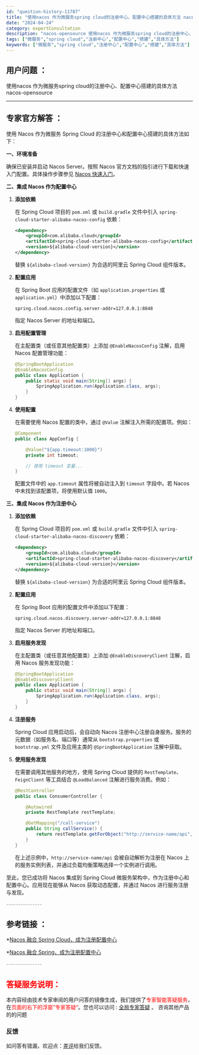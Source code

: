 ```yaml
---
id: "question-history-11787"
title: "使用nacos 作为微服务spring cloud的注册中心、配置中心搭建的具体方法 nacos-opensource"
date: "2024-04-24"
category: expertConsultation
description: "nacos-opensource 使用nacos 作为微服务spring cloud的注册中心、配置中心搭建的具体方法"
tags: ["微服务","spring cloud","注册中心","配置中心","搭建","具体方法"]
keywords: ["微服务","spring cloud","注册中心","配置中心","搭建","具体方法"]
---
```


## 用户问题 ： 
 使用nacos 作为微服务spring cloud的注册中心、配置中心搭建的具体方法
 nacos-opensource 

---------------
## 专家官方解答 ：

使用 Nacos 作为微服务 Spring Cloud 的注册中心和配置中心搭建的具体方法如下：

**一、环境准备**

确保已安装并启动 Nacos Server。按照 Nacos 官方文档的指引进行下载和快速入门配置。具体操作步骤参见 [Nacos 快速入门](../quickstart/quick-start.md)。

**二、集成 Nacos 作为配置中心**

1. **添加依赖**

   在 Spring Cloud 项目的 `pom.xml` 或 `build.gradle` 文件中引入 `spring-cloud-starter-alibaba-nacos-config` 依赖：

   ```xml
   <dependency>
       <groupId>com.alibaba.cloud</groupId>
       <artifactId>spring-cloud-starter-alibaba-nacos-config</artifactId>
       <version>${alibaba-cloud-version}</version>
   </dependency>
   ```

   替换 `${alibaba-cloud-version}` 为合适的阿里云 Spring Cloud 组件版本。

2. **配置应用**

   在 Spring Boot 应用的配置文件（如 `application.properties` 或 `application.yml`）中添加以下配置：

   ```properties
   spring.cloud.nacos.config.server-addr=127.0.0.1:8848
   ```

   指定 Nacos Server 的地址和端口。

3. **启用配置管理**

   在主配置类（或任意其他配置类）上添加 `@EnableNacosConfig` 注解，启用 Nacos 配置管理功能：

   ```java
   @SpringBootApplication
   @EnableNacosConfig
   public class Application {
       public static void main(String[] args) {
           SpringApplication.run(Application.class, args);
       }
   }
   ```

4. **使用配置**

   在需要使用 Nacos 配置的类中，通过 `@Value` 注解注入所需的配置项。例如：

   ```java
   @Component
   public class AppConfig {

       @Value("${app.timeout:1000}")
       private int timeout;

       // 使用 timeout 变量...
   }
   ```

   配置文件中的 `app.timeout` 属性将被自动注入到 `timeout` 字段中。若 Nacos 中未找到该配置项，将使用默认值 `1000`。

**三、集成 Nacos 作为注册中心**

1. **添加依赖**

   在 Spring Cloud 项目的 `pom.xml` 或 `build.gradle` 文件中引入 `spring-cloud-starter-alibaba-nacos-discovery` 依赖：

   ```xml
   <dependency>
       <groupId>com.alibaba.cloud</groupId>
       <artifactId>spring-cloud-starter-alibaba-nacos-discovery</artifactId>
       <version>${alibaba-cloud-version}</version>
   </dependency>
   ```

   替换 `${alibaba-cloud-version}` 为合适的阿里云 Spring Cloud 组件版本。

2. **配置应用**

   在 Spring Boot 应用的配置文件中添加以下配置：

   ```properties
   spring.cloud.nacos.discovery.server-addr=127.0.0.1:8848
   ```

   指定 Nacos Server 的地址和端口。

3. **启用服务发现**

   在主配置类（或任意其他配置类）上添加 `@EnableDiscoveryClient` 注解，启用 Nacos 服务发现功能：

   ```java
   @SpringBootApplication
   @EnableDiscoveryClient
   public class Application {
       public static void main(String[] args) {
           SpringApplication.run(Application.class, args);
       }
   }
   ```

4. **注册服务**

   Spring Cloud 应用启动后，会自动向 Nacos 注册中心注册自身服务。服务的元数据（如服务名、端口等）通常从 `bootstrap.properties` 或 `bootstrap.yml` 文件及应用主类的 `@SpringBootApplication` 注解中获取。

5. **使用服务发现**

   在需要调用其他服务的地方，使用 Spring Cloud 提供的 `RestTemplate`、`FeignClient` 等工具结合 `@LoadBalanced` 注解进行服务消费。例如：

   ```java
   @RestController
   public class ConsumerController {

       @Autowired
       private RestTemplate restTemplate;

       @GetMapping("/call-service")
       public String callService() {
           return restTemplate.getForObject("http://service-name/api", String.class);
       }
   }
   ```

   在上述示例中，`http://service-name/api` 会被自动解析为注册在 Nacos 上的服务实例列表，并通过负载均衡策略选择一个实例进行调用。

至此，您已成功将 Nacos 集成到 Spring Cloud 微服务架构中，作为注册中心和配置中心。应用现在能够从 Nacos 获取动态配置，并通过 Nacos 进行服务注册与发现。


<font color="#949494">---------------</font> 


## 参考链接 ：

*[Nacos 融合 Spring Cloud，成为注册配置中心](https://nacos.io/docs/latest/ecology/use-nacos-with-spring-cloud)
 
 *[Nacos 融合 Spring，成为注册配置中心](https://nacos.io/docs/latest/ecology/use-nacos-with-spring)


 <font color="#949494">---------------</font> 
 


## <font color="#FF0000">答疑服务说明：</font> 

本内容经由技术专家审阅的用户问答的镜像生成，我们提供了<font color="#FF0000">专家智能答疑服务</font>，在<font color="#FF0000">页面的右下的浮窗”专家答疑“</font>。您也可以访问 : [全局专家答疑](https://opensource.alibaba.com/chatBot) 。 咨询其他产品的的问题

### 反馈
如问答有错漏，欢迎点：[差评](https://ai.nacos.io/user/feedbackByEnhancerGradePOJOID?enhancerGradePOJOId=11791)给我们反馈。
